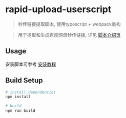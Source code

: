 # rapid-upload-userscript

> 秒传链接提取脚本, 使用typescript + webpack重构

> 用于提取和生成百度网盘秒传链接, 详见 [脚本介绍页](https://github.com/mengzonefire/rapid-upload-userscript/blob/main/homePage.md)

## Usage

安装脚本可参考 [安装教程](https://shimowendang.com/docs/Jqf8y260KuofSb4K/)

## Build Setup

``` bash
# install dependencies
npm install

# build
npm run build

